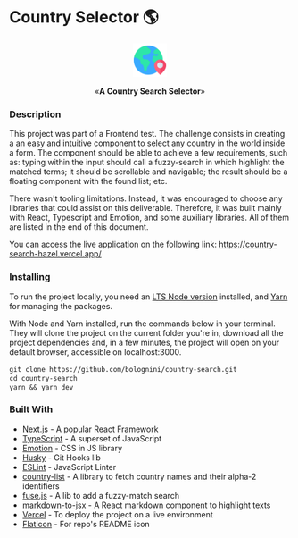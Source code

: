 # Country Selector 🌎

<p align="center"><img src="public/logo.png" alt="A silly logo" width="60"></p>
<p align="center">&laquo;<b>A Country Search Selector</b>&raquo;</p>

### Description

This project was part of a Frontend test. The challenge consists in creating a an easy and intuitive component to select any country in the world inside a form. The component should be able to achieve a few requirements, such as: typing within the input should call a fuzzy-search in which highlight the matched terms; it should be scrollable and navigable; the result should be a floating component with the found list; etc.

There wasn't tooling limitations. Instead, it was encouraged to choose any libraries that could assist on this deliverable. Therefore, it was built mainly with React, Typescript and Emotion, and some auxiliary libraries. All of them are listed in the end of this document.

You can access the live application on the following link: https://country-search-hazel.vercel.app/

### Installing

To run the project locally, you need an [LTS Node version](https://nodejs.org/en) installed, and [Yarn](https://yarnpkg.com/) for managing the packages.

With Node and Yarn installed, run the commands below in your terminal. They will clone the project on the current folder you're in, download all the project dependencies and, in a few minutes, the project will open on your default browser, accessible on localhost:3000.

```shell
git clone https://github.com/bolognini/country-search.git
cd country-search
yarn && yarn dev
```

### Built With

- [Next.js](https://nextjs.org/) - A popular React Framework
- [TypeScript](https://www.typescriptlang.org/) - A superset of JavaScript
- [Emotion](https://emotion.sh/docs/introduction) - CSS in JS library
- [Husky](https://github.com/typicode/husky) - Git Hooks lib
- [ESLint](https://eslint.org/) - JavaScript Linter
- [country-list](https://github.com/annexare/Countries) - A library to fetch country names and their alpha-2 identifiers
- [fuse.js](https://www.fusejs.io/) - A lib to add a fuzzy-match search
- [markdown-to-jsx](https://github.com/quantizor/markdown-to-jsx) - A React markdown component to highlight texts
- [Vercel](https://vercel.com/) - To deploy the project on a live environment
- [Flaticon](https://www.flaticon.com/) - For repo's README icon
